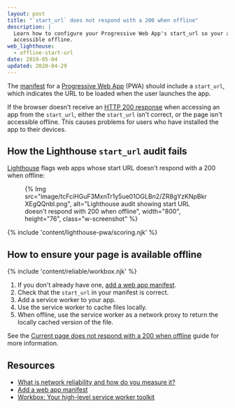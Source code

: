 ```yaml
---
layout: post
title: "`start_url` does not respond with a 200 when offline"
description: |
  Learn how to configure your Progressive Web App's start_url so your app is
  accessible offline.
web_lighthouse:
  - offline-start-url
date: 2019-05-04
updated: 2020-04-29
---
```


The [manifest](/add-manifest) for a [Progressive Web App](/what-are-pwas/) (PWA) should include a `start_url`,
which indicates the URL to be loaded when the user launches the app.

If the browser doesn't receive an
[HTTP&nbsp;200 response](https://developer.mozilla.org/docs/Web/HTTP/Status#Successful_responses)
when accessing an app from the `start_url`,
either the `start_url` isn't correct, or the page isn't accessible offline.
This causes problems for users who have installed the app to their devices.

## How the Lighthouse `start_url` audit fails

[Lighthouse](https://developers.google.com/web/tools/lighthouse/)
flags web apps whose start URL doesn't respond with a 200 when offline:

<figure class="w-figure">
  {% Img src="image/tcFciHGuF3MxnTr1y5ue01OGLBn2/ZR8gYzKNpBkrXEgQQnbl.png", alt="Lighthouse audit showing start URL doesn't respond with 200 when offline", width="800", height="76", class="w-screenshot" %}
</figure>

{% include 'content/lighthouse-pwa/scoring.njk' %}

## How to ensure your page is available offline

{% include 'content/reliable/workbox.njk' %}

1. If you don't already have one, [add a web app manifest](/add-manifest/).
1. Check that the `start_url` in your manifest is correct.
1. Add a service worker to your app.
1. Use the service worker to cache files locally.
1. When offline, use the service worker as a network proxy to return the locally cached version of the file.

See the [Current page does not respond with a 200 when offline](/works-offline)
guide for more information.

## Resources

- [What is network reliability and how do you measure it?](/network-connections-unreliable/)
- [Add a web app manifest](/add-manifest/)
- [Workbox: Your high-level service worker toolkit](/workbox/)
